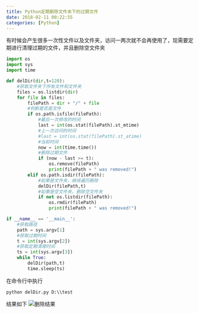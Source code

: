 ```yaml
---
title: Python定期删除文件夹下的过期文件
date: 2018-02-11 00:22:55
categories: [Python]
---
```


有时候会产生很多一次性文件以及文件夹，访问一两次就不会再使用了，现需要定期进行清理过期的文件，并且删除空文件夹

```python
import os
import sys
import time

def delDir(dir,t=120):
	#获取文件夹下所有文件和文件夹
	files = os.listdir(dir)
	for file in files:
		filePath = dir + "/" + file
		#判断是否是文件
		if os.path.isfile(filePath):
			#最后一次修改的时间
			last = int(os.stat(filePath).st_mtime)
			#上一次访问的时间
			#last = int(os.stat(filePath).st_atime)
			#当前时间
			now = int(time.time())
			#删除过期文件
			if (now - last >= t):
				os.remove(filePath)
				print(filePath + " was removed!")
		elif os.path.isdir(filePath):
			#如果是文件夹，继续遍历删除
			delDir(filePath,t)
			#如果是空文件夹，删除空文件夹
			if not os.listdir(filePath):
				os.rmdir(filePath)
				print(filePath + " was removed!")

if __name__ == '__main__':
	#获取路径
	path = sys.argv[1]
	#获取过期时间
	t = int(sys.argv[2])
	#获取定期清理时间
	ts = int(sys.argv[3])
	while True:
		delDir(path,t)
		time.sleep(ts)
```

在命令行中执行
```
python delDir.py D:\\test
```
结果如下
![删除结果](http://o7zffg0ie.bkt.clouddn.com/delans.PNG)

